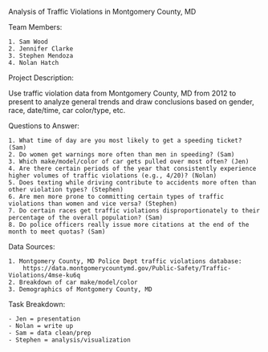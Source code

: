 Analysis of Traffic Violations in Montgomery County, MD

Team Members:

	1. Sam Wood
	2. Jennifer Clarke
	3. Stephen Mendoza
	4. Nolan Hatch
	
Project Description:

Use traffic violation data from Montgomery County, MD from 2012 to present to analyze general trends and draw conclusions based on gender, race, date/time, car color/type, etc.

Questions to Answer:

	1. What time of day are you most likely to get a speeding ticket? (Sam)
	2. Do women get warnings more often than men in speeding? (Sam)
	3. Which make/model/color of car gets pulled over most often? (Jen)
	4. Are there certain periods of the year that consistently experience higher volumes of traffic violations (e.g., 4/20)? (Nolan)
	5. Does texting while driving contribute to accidents more often than other violation types? (Stephen)
	6. Are men more prone to committing certain types of traffic violations than women and vice versa? (Stephen)
	7. Do certain races get traffic violations disproportionately to their percentage of the overall population? (Sam)
	8. Do police officers really issue more citations at the end of the month to meet quotas? (Sam)

Data Sources:

	1. Montgomery County, MD Police Dept traffic violations database:
		https://data.montgomerycountymd.gov/Public-Safety/Traffic-Violations/4mse-ku6q
	2. Breakdown of car make/model/color
	3. Demographics of Montgomery County, MD
	
Task Breakdown:

	- Jen = presentation
	- Nolan = write up
	- Sam = data clean/prep
	- Stephen = analysis/visualization
